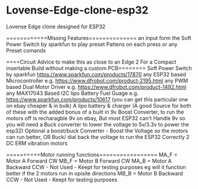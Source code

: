 # Lovense-Edge-clone-esp32
Lovense Edge clone designed for ESP32

============Missing Features==============
 an input form the Soft Power Switch by sparkfun to play preset Pattens on each press
 or any Preset comands
 
====Circuit Advice to make this as close to an Edge 2 For a Compact insertable Build without making a custom PCB========
  Soft Power Switch by sparkfun https://www.sparkfun.com/products/17870
  any ESP32 based Microcontroller e.g. https://www.dfrobot.com/product-2195.html
  any PWM based Dual Motor Driver e.g. https://www.dfrobot.com/product-1492.html
  any MAX17043 Based I2C lipo Battery Fuel Guage e.g. https://www.sparkfun.com/products/10617 (you can get this particular one on ebay cheaper & in bulk)
  A lipo battery & charger  (A good Source for both of these with the added bonus of a built in 9v Boost Converter,
  to run the motors off is recharagble 9v on ebay, But most ESP32 can't Handle 9v so you will need a Buck converter to lower the voltage to 5v/3.3v to power the esp32) 
  Optional a boost/buck Converter - Boost the Voltage so the motors can run better, OR Buck/ dial back the voltage to run the ESP32 Correctly
  2 DC ERM vibration motors

==========Motor running functions=================
MA_F = Motor A Forward CW
MB_F = Motor B Forward CW
MA_B = Motor A Backward CCW - Not Used - Keept for testing purposes eg will it function better if the 2 motors run in opisite directions
MB_B = Motor B Backward CCW - Not Used - Keept for testing purposes
